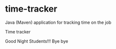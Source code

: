 # time-tracker
Java (Maven) application for tracking time on the job

Time tracker

Good Night Students!!! Bye bye
